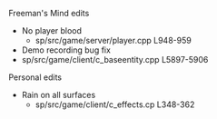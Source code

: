 Freeman's Mind edits
* No player blood
  *  sp/src/game/server/player.cpp L948-959
* Demo recording bug fix
 * sp/src/game/client/c_baseentity.cpp L5897-5906

Personal edits
* Rain on all surfaces
  * sp/src/game/client/c_effects.cp L348-362
